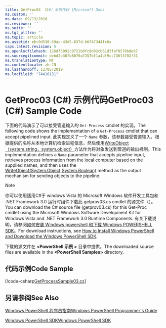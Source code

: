 ```yaml
---
title: GetProc03 （C#）示例代码 |Microsoft Docs
ms.custom: ''
ms.date: 09/13/2016
ms.reviewer: ''
ms.suite: ''
ms.tgt_pltfrm: ''
ms.topic: article
ms.assetid: ebc0d538-69ac-43d5-837d-b6f47344fc6a
caps.latest.revision: 5
ms.openlocfilehash: 126df3092c0722b0fc9d02cb61d3faf0578b8e97
ms.sourcegitcommit: debd2b38fb8070a7357bf1a4bf9cc736f3702f31
ms.translationtype: MT
ms.contentlocale: zh-CN
ms.lasthandoff: 12/05/2019
ms.locfileid: "74416131"
---
```

# <a name="getproc03-c-sample-code"></a><span data-ttu-id="73a9b-102">GetProc03 (C#) 示例代码</span><span class="sxs-lookup"><span data-stu-id="73a9b-102">GetProc03 (C#) Sample Code</span></span>

<span data-ttu-id="73a9b-103">下面的代码演示了可以接受管道输入的 `Get-Process` cmdlet 的实现。</span><span class="sxs-lookup"><span data-stu-id="73a9b-103">The following code shows the implementation of a `Get-Process` cmdlet that can accept pipelined input.</span></span> <span data-ttu-id="73a9b-104">此实现定义了一个 `Name` 参数，该参数接受管道输入，根据提供的名称从本地计算机检索进程信息，然后使用[WriteObject （system.string，system.object）](/dotnet/api/system.management.automation.cmdlet.writeobject?view=pscore-6.2.0#System_Management_Automation_Cmdlet_WriteObject_System_Object_System_Boolean_)方法作为将对象发送到管道的输出机制。</span><span class="sxs-lookup"><span data-stu-id="73a9b-104">This implementation defines a `Name` parameter that accepts pipeline input, retrieves process information from the local computer based on the supplied names, and then uses the [WriteObject(System.Object,System.Boolean)](/dotnet/api/system.management.automation.cmdlet.writeobject?view=pscore-6.2.0#System_Management_Automation_Cmdlet_WriteObject_System_Object_System_Boolean_) method as the output mechanism for sending objects to the pipeline.</span></span>

> [!NOTE]
> <span data-ttu-id="73a9b-105">你可以使用适用C#于 windows Vista 的 Microsoft Windows 软件开发工具包和 .NET Framework 3.0 运行时组件下载此 getprov03.cs cmdlet 的源文件（）。</span><span class="sxs-lookup"><span data-stu-id="73a9b-105">You can download the C# source file (getprov03.cs) for this Get-Proc cmdlet using the Microsoft Windows Software Development Kit for Windows Vista and .NET Framework 3.0 Runtime Components.</span></span> <span data-ttu-id="73a9b-106">有关下载说明，请参阅[如何安装 Windows powershell 和下载 Windows POWERSHELL SDK](/powershell/scripting/developer/installing-the-windows-powershell-sdk)。</span><span class="sxs-lookup"><span data-stu-id="73a9b-106">For download instructions, see [How to Install Windows PowerShell and Download the Windows PowerShell SDK](/powershell/scripting/developer/installing-the-windows-powershell-sdk).</span></span>
>
> <span data-ttu-id="73a9b-107">下载的源文件在 **\<PowerShell 示例 >** 目录中提供。</span><span class="sxs-lookup"><span data-stu-id="73a9b-107">The downloaded source files are available in the **\<PowerShell Samples>** directory.</span></span>

## <a name="code-sample"></a><span data-ttu-id="73a9b-108">代码示例</span><span class="sxs-lookup"><span data-stu-id="73a9b-108">Code Sample</span></span>

[!code-csharp[GetProcessSample03.cs](../../../../powershell-sdk-samples/SDK-2.0/csharp/GetProcessSample03/GetProcessSample03.cs#L11-L78 "GetProcessSample03.cs")]

## <a name="see-also"></a><span data-ttu-id="73a9b-109">另请参阅</span><span class="sxs-lookup"><span data-stu-id="73a9b-109">See Also</span></span>

[<span data-ttu-id="73a9b-110">Windows PowerShell 程序员指南</span><span class="sxs-lookup"><span data-stu-id="73a9b-110">Windows PowerShell Programmer's Guide</span></span>](./windows-powershell-programmer-s-guide.md)

[<span data-ttu-id="73a9b-111">Windows PowerShell SDK</span><span class="sxs-lookup"><span data-stu-id="73a9b-111">Windows PowerShell SDK</span></span>](../windows-powershell-reference.md)
